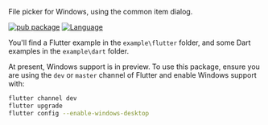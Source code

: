 File picker for Windows, using the common item dialog.

[![pub package](https://img.shields.io/pub/v/filepicker_windows.svg)](https://pub.dev/packages/filepicker_windows)
[![Language](https://img.shields.io/badge/language-Dart-blue.svg)](https://dart.dev)

You'll find a Flutter example in the `example\flutter` folder, and some Dart
examples in the `example\dart` folder.

At present, Windows support is in preview. To use this package, ensure you are
using the `dev` or `master` channel of Flutter and enable Windows support with:

```bash
flutter channel dev
flutter upgrade
flutter config --enable-windows-desktop
```
